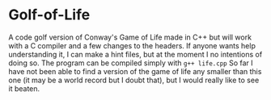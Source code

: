 # Golf-of-Life
A code golf version of Conway's Game of Life made in C++ but will work with a C compiler and a few changes to the headers.
If anyone wants help understanding it, I can make a hint files, but at the moment I no intentions of doing so.
The program can be compiled simply with `g++ life.cpp`
So far I have not been able to find a version of the game of life any smaller than this one (it may be a world record but I doubt that), but I would really like to see it beaten.
